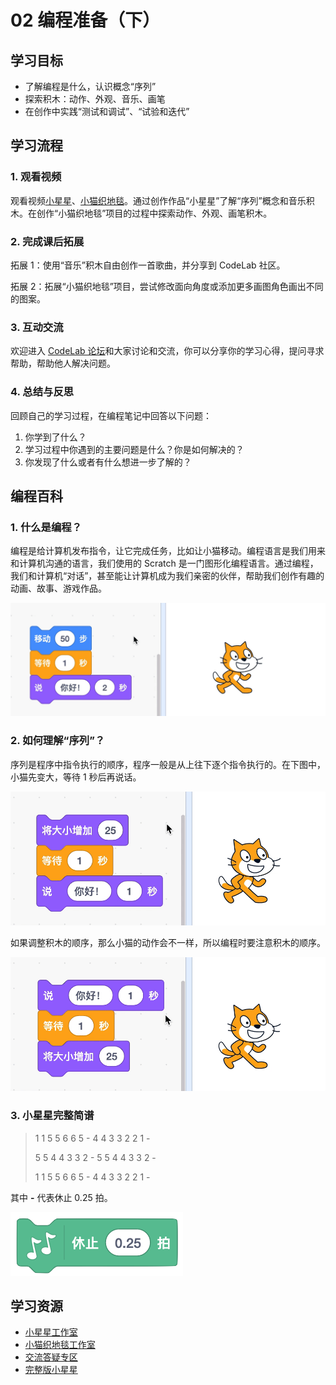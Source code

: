 # 02 编程准备（下）

## 学习目标

* 了解编程是什么，认识概念“序列”
* 探索积木：动作、外观、音乐、画笔
* 在创作中实践“测试和调试”、“试验和迭代”

## **学习流程**

### 1. 观看视频

观看视频[小星星](https://www.bilibili.com/video/BV1jT4y1K7iA?p=4)、[小猫织地毯](https://www.bilibili.com/video/BV1jT4y1K7iA?p=5)。通过创作作品“小星星”了解“序列”概念和音乐积木。在创作“小猫织地毯”项目的过程中探索动作、外观、画笔积木。

### 2. 完成课后拓展

拓展 1：使用“音乐”积木自由创作一首歌曲，并分享到 CodeLab 社区。



拓展 2：拓展“小猫织地毯”项目，尝试修改面向角度或添加更多画图角色画出不同的图案。



### 3. 互动交流

欢迎进入 [CodeLab 论坛](https://discuss.codelab.club/c/8-category/8)和大家讨论和交流，你可以分享你的学习心得，提问寻求帮助，帮助他人解决问题。

### 4. 总结与反思

回顾自己的学习过程，在编程笔记中回答以下问题：

1. 你学到了什么？
2. 学习过程中你遇到的主要问题是什么？你是如何解决的？
3. 你发现了什么或者有什么想进一步了解的？

## 编程百科

### 1. 什么是编程？

编程是给计算机发布指令，让它完成任务，比如让小猫移动。编程语言是我们用来和计算机沟通的语言，我们使用的 Scratch 是一门图形化编程语言。通过编程，我们和计算机“对话”，甚至能让计算机成为我们亲密的伙伴，帮助我们创作有趣的动画、故事、游戏作品。

![](.gitbook/assets/2.1-bian-cheng-.gif)

### 2. 如何理解“序列”？

序列是程序中指令执行的顺序，程序一般是从上往下逐个指令执行的。在下图中，小猫先变大，等待 1 秒后再说话。

![](.gitbook/assets/2.2-xu-lie-1.gif)

如果调整积木的顺序，那么小猫的动作会不一样，所以编程时要注意积木的顺序。

![](.gitbook/assets/2.3-xu-lie-2.gif)

### 3. 小星星完整简谱

> 1 1 5 5 6 6 5 -   4 4 3 3 2 2 1 - 
>
> 5 5 4 4 3 3 2 -   5 5 4 4 3 3 2 - 
>
> 1 1 5 5 6 6 5 -   4 4 3 3 2 2 1 -

其中 **-** 代表休止 0.25 拍。

![](.gitbook/assets/2.4-xiu-zhi-.png)

## 学习资源

* [小星星工作室](https://create.codelab.club/studios/278/)
* [小猫织地毯工作室](https://create.codelab.club/studios/280/)
* [交流答疑专区](https://discuss.codelab.club/c/8-category/32-category/32)
* [完整版小星星](https://create.codelab.club/projects/5913/)

